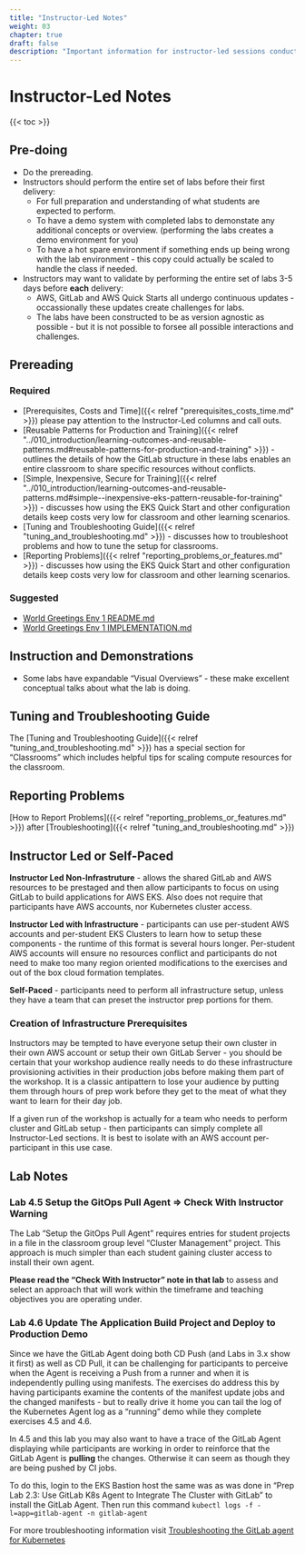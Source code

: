 ```yaml
---
title: "Instructor-Led Notes"
weight: 03
chapter: true
draft: false
description: "Important information for instructor-led sessions conducted in classrooms."
---
```


# Instructor-Led Notes

{{< toc >}}

## Pre-doing

* Do the prereading.
* Instructors should perform the entire set of labs before their first delivery:
  * For full preparation and understanding of what students are expected to perform.
  * To have a demo system with completed labs to demonstate any additional concepts or overview. (performing the labs creates a demo environment for you)
  * To have a hot spare environment if something ends up being wrong with the lab environment - this copy could actually be scaled to handle the class if needed.
* Instructors may want to validate by performing the entire set of labs 3-5 days before **each** delivery:
  * AWS, GitLab and AWS Quick Starts all undergo continuous updates - occassionally these updates create challenges for labs.
  * The labs have been constructed to be as version agnostic as possible - but it is not possible to forsee all possible interactions and challenges.

## Prereading

### Required

-  [Prerequisites, Costs and Time]({{< relref "prerequisites_costs_time.md" >}}) please pay attention to the Instructor-Led columns and call outs.
-  [Reusable Patterns for Production and Training]({{< relref "../010_introduction/learning-outcomes-and-reusable-patterns.md#reusable-patterns-for-production-and-training" >}}) - outlines the details of how the GitLab structure in these labs enables an entire classroom to share specific resources without conflicts.
- [Simple, Inexpensive, Secure for Training]({{< relref "../010_introduction/learning-outcomes-and-reusable-patterns.md#simple--inexpensive-eks-pattern-reusable-for-training" >}}) - discusses how using the EKS Quick Start and other configuration details keep costs very low for classroom and other learning scenarios.
- [Tuning and Troubleshooting Guide]({{< relref "tuning_and_troubleshooting.md" >}}) - discusses how to troubleshoot problems and how to tune the setup for classrooms.
- [Reporting Problems]({{< relref "reporting_problems_or_features.md" >}}) - discusses how using the EKS Quick Start and other configuration details keep costs very low for classroom and other learning scenarios.

### Suggested

- [World Greetings Env 1 README.md](https://gitlab.com/guided-explorations/gl-k8s-agent/gitops/envs/world-greetings-env-1/-/blob/main/README.md)
- [World Greetings Env 1 IMPLEMENTATION.md](https://gitlab.com/guided-explorations/gl-k8s-agent/gitops/envs/world-greetings-env-1/-/blob/main/IMPLEMENTATION.md)

## Instruction and Demonstrations

- Some labs have expandable “Visual Overviews” - these make excellent conceptual talks about what the lab is doing.

## Tuning and Troubleshooting Guide

The [Tuning and Troubleshooting Guide]({{< relref "tuning_and_troubleshooting.md" >}}) has a special section for “Classrooms” which includes helpful tips for scaling compute resources for the classroom.

## Reporting Problems

[How to Report Problems]({{< relref "reporting_problems_or_features.md" >}}) after [Troubleshooting]({{< relref "tuning_and_troubleshooting.md" >}})

## Instructor Led or Self-Paced

**Instructor Led Non-Infrastruture** - allows the shared GitLab and AWS resources to be prestaged and then allow participants to focus on using GitLab to build applications for AWS EKS.  Also does not require that participants have AWS accounts, nor Kubernetes cluster access.

**Instructor Led with Infrastructure** - participants can use per-student AWS accounts and per-student EKS Clusters to learn how to setup these components - the runtime of this format is several hours longer. Per-student AWS accounts will ensure no resources conflict and participants do not need to make too many region oriented modifications to the exercises and out of the box cloud formation templates.

**Self-Paced** - participants need to perform all infrastructure setup, unless they have a team that can preset the instructor prep portions for them.

### Creation of Infrastructure Prerequisites

Instructors may be tempted to have everyone setup their own cluster in their own AWS account or setup their own GitLab Server - you should be certain that your workshop audience really needs to do these infrastructure provisioning activities in their production jobs before making them part of the workshop. It is a classic antipattern to lose your audience by putting them through hours of prep work before they get to the meat of what they want to learn for their day job.

If a given run of the workshop is actually for a team who needs to perform cluster and GitLab setup - then participants can simply complete all Instructor-Led sections. It is best to isolate with an AWS account per-participant in this use case.

## Lab Notes

### Lab 4.5 Setup the GitOps Pull Agent => Check With Instructor Warning

The Lab “Setup the GitOps Pull Agent” requires entries for student projects in a file in the classroom group level “Cluster Management” project. This approach is much simpler than each student gaining cluster access to install their own agent.

**Please read the “Check With Instructor” note in that lab** to assess and select an approach that will work within the timeframe and teaching objectives you are operating under.

### Lab 4.6 Update The Application Build Project and Deploy to Production Demo

Since we have the GitLab Agent doing both CD Push (and Labs in 3.x show it first) as well as CD Pull, it can be challenging for participants to perceive when the Agent is receiving a Push from a runner and when it is independently pulling using manifests. The exercises do address this by having participants examine the contents of the manifest update jobs and the changed manifests - but to really drive it home you can tail the log of the Kubernetes Agent log as a “running” demo while they complete exercises 4.5 and 4.6.

In 4.5 and this lab you may also want to have a trace of the GitLab Agent displaying while participants are working in order to reinforce that the GitLab Agent is **pulling** the changes. Otherwise it can seem as though they are being pushed by CI jobs.

To do this, login to the EKS Bastion host the same was as was done in “Prep Lab 2.3: Use GitLab K8s Agent to Integrate The Cluster with GitLab” to install the GitLab Agent. Then run this command `kubectl logs -f -l=app=gitlab-agent -n gitlab-agent`

For more troubleshooting information visit [Troubleshooting the GitLab agent for Kubernetes](https://docs.gitlab.com/ee/user/clusters/agent/troubleshooting.html)

